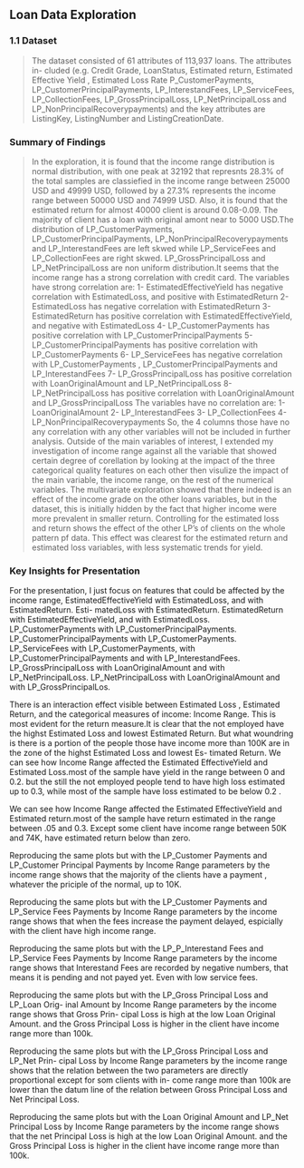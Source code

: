 ## Loan Data Exploration

### 1.1 Dataset
>The dataset consisted of 61 attributes of 113,937 loans. The attributes in- cluded (e.g. Credit Grade, LoanStatus, Estimated return, Estimated Effective Yield , Estimated Loss Rate P_CustomerPayments, LP_CustomerPrincipalPayments, LP_InterestandFees, LP_ServiceFees, LP_CollectionFees, LP_GrossPrincipalLoss, LP_NetPrincipalLoss and LP_NonPrincipalRecoverypayments) and the key attributes are ListingKey, ListingNumber and ListingCreationDate.
### Summary of Findings
>In the exploration, it is found that the income range distribution is normal distribution, with one peak at 32192 that represnts 28.3% of the total samples are classiefied in the income range between 25000 USD and 49999 USD, followed by a 27.3% represents the income range between 50000 USD and 74999 USD.
Also, it is found that the estimated return for almost 40000 client is around 0.08-0.09. The majority of client has a loan with original amont near to 5000 USD.The distribution of LP_CustomerPayments, LP_CustomerPrincipalPayments, LP_NonPrincipalRecoverypayments and LP_InterestandFees are left skwed while LP_ServiceFees and LP_CollectionFees are right skwed. LP_GrossPrincipalLoss and LP_NetPrincipalLoss are non uniform distribution.It seems that the income range has a strong correlation with credit card.
The variables have strong correlation are: 1- EstimatedEffectiveYield has negative correlation with EstimatedLoss, and positive with EstimatedReturn
2- EstimatedLoss has negative correlation with EstimatedReturn
3- EstimatedReturn has positive correlation with EstimatedEffectiveYield, and negative with EstimatedLoss
4- LP_CustomerPayments has positive correlation with LP_CustomerPrincipalPayments
5- LP_CustomerPrincipalPayments has positive correlation with LP_CustomerPayments
6- LP_ServiceFees has negative correlation with LP_CustomerPayments , LP_CustomerPrincipalPayments and LP_InterestandFees
7- LP_GrossPrincipalLoss has positive correlation with LoanOriginalAmount and LP_NetPrincipalLoss
8- LP_NetPrincipalLoss has positive correlation with LoanOriginalAmount and LP_GrossPrincipalLoss
The variables have no correlation are:
1-LoanOriginalAmount
2- LP_InterestandFees
3- LP_CollectionFees
4- LP_NonPrincipalRecoverypayments
So, the 4 columns those have no any correlation with any other variables will not be included in further analysis.
Outside of the main variables of interest, I extended my investigation of income range against all the variable that showed certain degree of corellation by looking at the impact of the three categorical quality features on each other then visulize the impact of the main variable, the income range, on the rest of the numerical variables. The multivariate exploration showed that there indeed is an effect of the income grade on the other loans variables, but in the dataset, this is initially hidden by the fact that higher income were more prevalent in smaller return. Controlling for the estimated loss and return shows the effect of the other LP’s of clients on the whole pattern pf data. This effect was clearest for the estimated return and estimated loss variables, with less systematic trends for yield.

### Key Insights for Presentation
For the presentation, I just focus on features that could be affected by the income range, EstimatedEffectiveYield with EstimatedLoss, and with EstimatedReturn. Esti- matedLoss with EstimatedReturn. EstimatedReturn with EstimatedEffectiveYield, and with EstimatedLoss. LP_CustomerPayments with LP_CustomerPrincipalPayments. LP_CustomerPrincipalPayments with LP_CustomerPayments. LP_ServiceFees with LP_CustomerPayments, with LP_CustomerPrincipalPayments and with LP_InterestandFees. LP_GrossPrincipalLoss with LoanOriginalAmount and with LP_NetPrincipalLoss. LP_NetPrincipalLoss with LoanOriginalAmount and with LP_GrossPrincipalLos.

There is an interaction effect visible between Estimated Loss , Estimated Return, and the categorical measures of income: Income Range. This is most evident for the return measure.It is clear that the not employed have the highst Estimated Loss and lowest Estimated Return. But what woundring is there is a portion of the people those have income more than 100K are in the zone of the highst Estimated Loss and lowest Es- timated Return. We can see how Income Range affected the Estimated EffectiveYield and Estimated Loss.most of the sample have yield in the range between 0 and 0.2. but the still the not employed people tend to have high loss estimated up to 0.3, while most of the sample have loss estimated to be below 0.2 .

We can see how Income Range affected the Estimated EffectiveYield and Estimated return.most of the sample have return estimated in the range between .05 and 0.3. Except some client have income range between 50K and 74K, have estimated return below than zero.

Reproducing the same plots but with the LP_Customer Payments and LP_Customer Principal Payments by Income Range parameters by the income range shows that the majority of the clients have a payment , whatever the priciple of the normal, up to 10K.

Reproducing the same plots but with the LP_Customer Payments and LP_Service Fees Payments by Income Range parameters by the income range shows that when the fees increase the payment delayed, espicially with the client have high income range.

Reproducing the same plots but with the LP_P_Interestand Fees and LP_Service Fees Payments by Income Range parameters by the income range shows that Interestand Fees are recorded by negative numbers, that means it is pending and not payed yet. Even with low service fees.

Reproducing the same plots but with the LP_Gross Principal Loss and LP_Loan Orig- inal Amount by Income Range parameters by the income range shows that Gross Prin- cipal Loss is high at the low Loan Original Amount. and the Gross Principal Loss is higher in the client have income range more than 100k.

Reproducing the same plots but with the LP_Gross Principal Loss and LP_Net Prin- cipal Loss by Income Range parameters by the income range shows that the relation between the two parameters are directly proportional except for som clients with in- come range more than 100k are lower than the datum line of the relation between Gross Principal Loss and Net Principal Loss.

Reproducing the same plots but with the Loan Original Amount and LP_Net Principal Loss by Income Range parameters by the income range shows that the net Principal Loss is high at the low Loan Original Amount. and the Gross Principal Loss is higher in the client have income range more than 100k.

